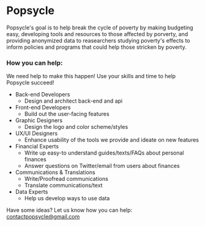 # Popsycle

Popsycle's goal is to help break the cycle of poverty by making budgeting easy, developing tools and resources to those affected by porverty, and providing anonymized data to reasearchers studying poverty's effects to inform policies and programs that could help those stricken by poverty.

### How you can help:
We need help to make this happen! Use your skills and time to help Popsycle succeed!

+ Back-end Developers
  * Design and architect back-end and api
+ Front-end Developers
  * Build out the user-facing features
+ Graphic Designers
  * Design the logo and color scheme/styles
+ UX/UI Designers
  * Enhance usability of the tools we provide and ideate on new features
+ Financial Experts
  * Write up easy-to understand guides/texts/FAQs about personal finances 
  * Answer questions on Twitter/email from users about finances
+ Communications & Translations
  * Write/Proofread communications
  * Translate communications/text
+ Data Experts
  * Help us develop ways to use data

Have some ideas? Let us know how you can help: contactpopsycle@gmail.com